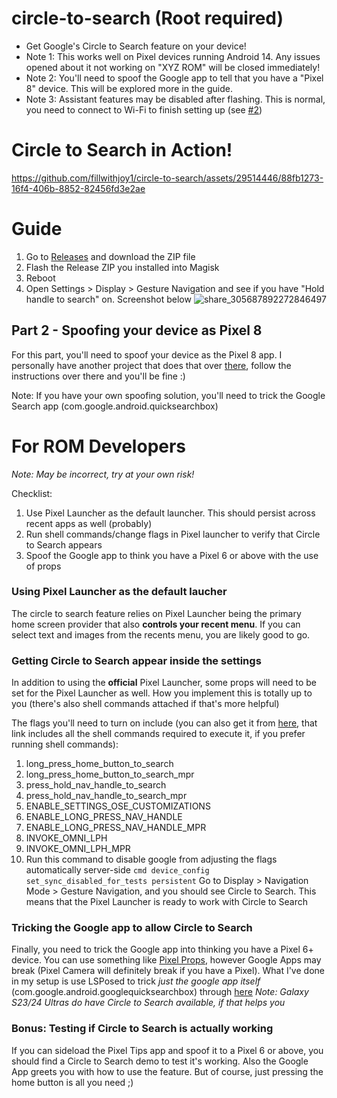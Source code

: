# circle-to-search (Root required)
- Get Google's Circle to Search feature on your device!
- Note 1: This works well on Pixel devices running Android 14. Any issues opened about it not working on "XYZ ROM" will be closed immediately!
- Note 2: You'll need to spoof the Google app to tell that you have a "Pixel 8" device. This will be explored more in the guide.
- Note 3: Assistant features may be disabled after flashing. This is normal, you need to connect to Wi-Fi to finish setting up (see [#2](https://github.com/fillwithjoy1/circle-to-search/issues/2))

# Circle to Search in Action!
https://github.com/fillwithjoy1/circle-to-search/assets/29514446/88fb1273-16f4-406b-8852-82456fd3e2ae

# Guide
1. Go to [Releases](https://github.com/fillwithjoy1/circle-to-search/releases/tag/Release) and download the ZIP file
2. Flash the Release ZIP you installed into Magisk
3. Reboot
4. Open Settings > Display > Gesture Navigation and see if you have "Hold handle to search" on. Screenshot below ![share_305687892272846497](https://github.com/fillwithjoy1/circle-to-search/assets/29514446/4fbf74fa-e66c-4c7e-b036-ef783fecd26e)

## Part 2 - Spoofing your device as Pixel 8
For this part, you'll need to spoof your device as the Pixel 8 app. I personally have another project that does that over [there](https://github.com/fillwithjoy1/circle-to-search-spoofer), follow the instructions over there and you'll be fine :)

Note: If you have your own spoofing solution, you'll need to trick the Google Search app (com.google.android.quicksearchbox)

# For ROM Developers
_Note: May be incorrect, try at your own risk!_

Checklist:
1. Use Pixel Launcher as the default launcher. This should persist across recent apps as well (probably)
2. Run shell commands/change flags in Pixel launcher to verify that Circle to Search appears
3. Spoof the Google app to think you have a Pixel 6 or above with the use of props

### Using Pixel Launcher as the default laucher
The circle to search feature relies on Pixel Launcher being the primary home screen provider that also **controls your recent menu**. If you can select text and images from the recents menu, you are likely good to go.

### Getting Circle to Search appear inside the settings
In addition to using the **official** Pixel Launcher, some props will need to be set for the Pixel Launcher as well. How you implement this is totally up to you (there's also shell commands attached if that's more helpful)

The flags you'll need to turn on include (you can also get it from [here](https://github.com/fillwithjoy1/circle-to-search/blob/main/customize.sh), that link includes all the shell commands required to execute it, if you prefer running shell commands):
1. long_press_home_button_to_search
2. long_press_home_button_to_search_mpr
3. press_hold_nav_handle_to_search
4. press_hold_nav_handle_to_search_mpr
5. ENABLE_SETTINGS_OSE_CUSTOMIZATIONS
6. ENABLE_LONG_PRESS_NAV_HANDLE
7. ENABLE_LONG_PRESS_NAV_HANDLE_MPR
8. INVOKE_OMNI_LPH
9. INVOKE_OMNI_LPH_MPR
10. Run this command to disable google from adjusting the flags automatically server-side  `cmd device_config set_sync_disabled_for_tests persistent`
Go to Display > Navigation Mode > Gesture Navigation, and you should see Circle to Search. This means that the Pixel Launcher is ready to work with Circle to Search

### Tricking the Google app to allow Circle to Search
Finally, you need to trick the Google app into thinking you have a Pixel 6+ device. You can use something like [Pixel Props](https://github.com/Pixel-Props), however Google Apps may break (Pixel Camera will definitely break if you have a Pixel). What I've done in my setup is use LSPosed to trick _just the google app itself_ (com.google.android.googlequicksearchbox) through [here](https://github.com/fillwithjoy1/circle-to-search-spoofer)
_Note: Galaxy S23/24 Ultras do have Circle to Search available, if that helps you_

### Bonus: Testing if Circle to Search is actually working
If you can sideload the Pixel Tips app and spoof it to a Pixel 6 or above, you should find a Circle to Search demo to test it's working. Also the Google App greets you with how to use the feature. But of course, just pressing the home button is all you need ;)

